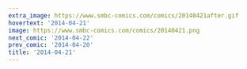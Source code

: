 ```yaml
---
extra_image: https://www.smbc-comics.com/comics/20140421after.gif
hovertext: '2014-04-21'
image: https://www.smbc-comics.com/comics/20140421.png
next_comic: '2014-04-22'
prev_comic: '2014-04-20'
title: '2014-04-21'
---
```


